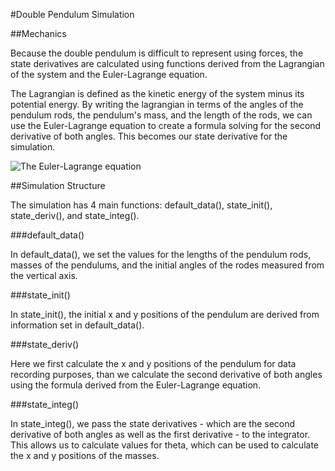 #Double Pendulum Simulation

##Mechanics

Because the double pendulum is difficult to represent using forces, the state derivatives 
are calculated using functions derived from the Lagrangian of the system and the Euler-Lagrange equation.

The Lagrangian is defined as the kinetic energy of the system minus its potential energy. By 
writing the lagrangian in terms of the angles of the pendulum rods, the pendulum's mass,
and the length of the rods, we can use the Euler-Lagrange equation to create a formula solving 
for the second derivative of both angles. This becomes our state derivative for the simulation.

![The Euler-Lagrange equation](https://i.imgur.com/Bd2PtAF.png)

##Simulation Structure

The simulation has 4 main functions: default_data(), state_init(), state_deriv(), and state_integ().

###default_data()

In default_data(), we set the values for the lengths of the pendulum rods, masses of the pendulums, 
and the initial angles of the rodes measured from the vertical axis. 

###state_init()

In state_init(), the initial x and y positions of the pendulum are derived from information set in 
default_data(). 

###state_deriv()

Here we first calculate the x and y positions of the pendulum for data recording purposes, than 
we calculate the second derivative of both angles using the formula derived from the Euler-Lagrange 
equation. 

###state_integ()

In state_integ(), we pass the state derivatives - which are the second derivative of both angles 
as well as the first derivative - to the integrator. This allows us to calculate values for theta, 
which can be used to calculate the x and y positions of the masses. 
